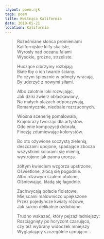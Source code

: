 ```yaml
---
layout: poem.njk
tags: poem
title: Kwitnąca Kalifornia
date: 2019-05-21
location: Kalifornia 
---
```


> Roześmiane słońca promieniami  
> Kalifornijskie klify skaliste,  
> Wyrosły nad oceanu falami  
> Wysokie, groźne, strzeliste.  
> 
> Huczące olbrzymy rozbijają  
> Białe łby o ich twarde ściany.  
> Po czym śpiesznie w odmęty wracają,  
> By uderzyć z nowymi siłami.  
> 
> Albo zalotnie loki rozwijając,  
> Jak dziki zwierz obłaskawiony,  
> Na małych plażach odpoczywają,  
> Romantycznie, niedbale rozrzuconych.  
> 
> Wiosna scenerię pomalowała,  
> Krajobrazy tworząc dla artystów.  
> Odcienie kompozycji dobrała,  
> Finezją zdumiewając kolorystów.  
> 
> Bo oto ożywione soczystą zielenią,  
> deszczami upojone, spadające zbocza  
> wszystkimi kolorami się mienią,  
> wystrojone jak panna urocza.  
> 
> żółtym kwieciem wzgórza upstrzone,  
> Oświetlone, złocą się pogodnie.  
> Albo rdzawym szalem otulone,  
> Olśniewając, kładą się łagodnie.  
> 
> Zachwycają połacie fioletowe,  
> Miejscami malowniczo upiększone  
> Przez pojedyńcze kwiaty różowe,  
> Jak sukno delikatnie ozdobione.  
> 
> Trudno wskazać, który pejzaż ładniejszy:  
> Rozciągnięty po horyzont czarująco,  
> czy też wybrany widoczek mniejszy  
> Wyglądający szczególnie ujmująco...  
>
